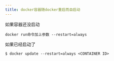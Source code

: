 ```yaml
---
title: docker容器随docker重启而自启动
---
```




如果容器还没启动

```shell
docker run命令加上参数 --restart=always
```

如果已经启动了
```shell
$ docker update --restart=always <CONTAINER ID>
```

